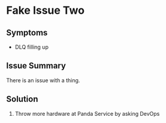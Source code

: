# Fake Issue Two

## Symptoms

* DLQ filling up

## Issue Summary

There is an issue with a thing.

## Solution

1. Throw more hardware at Panda Service by asking DevOps